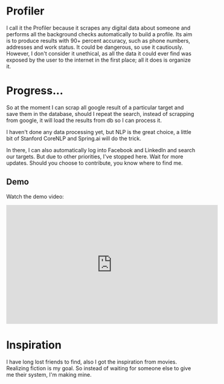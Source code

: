 # Profiler

I call it the Profiler because it scrapes any digital data about someone and performs all the background checks automatically to build a profile. Its aim is to produce results with 90+ percent accuracy, such as phone numbers, addresses and work status. It could be dangerous, so use it cautiously. However, I don't consider it unethical, as all the data it could ever find was exposed by the user to the internet in the first place; all it does is organize it.

# Progress...

So at the moment I can scrap all google result of a particular target and save them in the database, should I repeat the search, instead of scrapping from google, it will load the results from db so I can process it.

I haven't done any data processing yet, but NLP is the great choice, a little bit of Stanford CoreNLP and Spring.ai will do the trick.

In there, I can also automatically log into Facebook and LinkedIn and search our targets. But due to other priorities, I've stopped here. Wait for more updates. Should you choose to contribute, you know where to find me.

## Demo

Watch the demo video:

<iframe width="560" height="315" src="https://www.youtube.com/embed/C6EK44oAwZ8" frameborder="0" allow="accelerometer; autoplay; encrypted-media; gyroscope; picture-in-picture" allowfullscreen></iframe>

# Inspiration

I have long lost friends to find, also I got the inspiration from movies. Realizing fiction is my goal. So instead of waiting for someone else to give me their system, I'm making mine.
